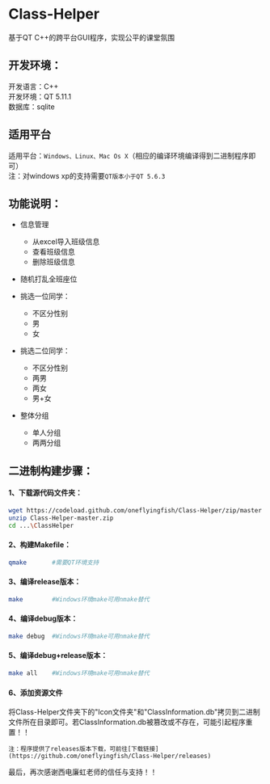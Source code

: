 # Class-Helper
基于QT C++的跨平台GUI程序，实现公平的课堂氛围

## 开发环境：
开发语言：C++  
开发环境：QT 5.11.1  
数据库：sqlite

## 适用平台
适用平台：`Windows、Linux、Mac Os X`（相应的编译环境编译得到二进制程序即可）  
注：对windows xp的支持需要`QT版本小于QT 5.6.3`

## 功能说明： 
* 信息管理
  * 从excel导入班级信息
  * 查看班级信息
  * 删除班级信息

* 随机打乱全班座位

* 挑选一位同学：
  * 不区分性别
  * 男
  * 女

* 挑选二位同学：
  * 不区分性别
  * 两男
  * 两女
  * 男+女
  
* 整体分组
  * 单人分组
  * 两两分组

## 二进制构建步骤：
#### 1、下载源代码文件夹：
```Bash
wget https://codeload.github.com/oneflyingfish/Class-Helper/zip/master #可通过浏览器下载
unzip Class-Helper-master.zip                                          #可用其它方式解压
cd ...\ClassHelper
```

#### 2、构建Makefile：
``` Bash
qmake       #需要QT环境支持
```

#### 3、编译release版本：
```Bash
make        #Windows环境make可用nmake替代
```

#### 4、编译debug版本：
```Bash
make debug  #Windows环境make可用nmake替代
```

#### 5、编译debug+release版本：
```Bash
make all    #Windows环境make可用nmake替代
```
#### 6、添加资源文件
将Class-Helper文件夹下的"Icon文件夹"和"ClassInformation.db"拷贝到二进制文件所在目录即可。若ClassInformation.db被篡改或不存在，可能引起程序重置！！

`注：程序提供了releases版本下载，可前往[下载链接](https://github.com/oneflyingfish/Class-Helper/releases)`

最后，再次感谢西电廉虹老师的信任与支持！！
